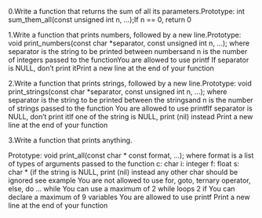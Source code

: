 0.Write a function that returns the sum of all its parameters.Prototype: int sum_them_all(const unsigned int n, ...);If n == 0, return 0

1.Write a function that prints numbers, followed by a new line.Prototype: void print_numbers(const char *separator, const unsigned int n, ...);
where separator is the string to be printed between numbersand n is the number of integers passed to the functionYou are allowed to use printf
If separator is NULL, don’t print itPrint a new line at the end of your function

2.Write a function that prints strings, followed by a new line.Prototype: void print_strings(const char *separator, const unsigned int n, ...);
where separator is the string to be printed between the stringsand n is the number of strings passed to the function
You are allowed to use printfIf separator is NULL, don’t print itIf one of the string is NULL, print (nil) instead
Print a new line at the end of your function

3.Write a function that prints anything.

Prototype: void print_all(const char * const format, ...);
where format is a list of types of arguments passed to the function
c: char
i: integer
f: float
s: char * (if the string is NULL, print (nil) instead
any other char should be ignored
see example
You are not allowed to use for, goto, ternary operator, else, do ... while
You can use a maximum of
2 while loops
2 if
You can declare a maximum of 9 variables
You are allowed to use printf
Print a new line at the end of your function

